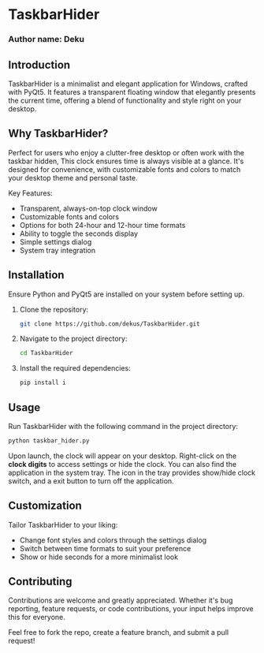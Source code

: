 # TaskbarHider
### Author name: Deku

## Introduction
TaskbarHider is a minimalist and elegant application for Windows, crafted with PyQt5. It features a transparent floating window that elegantly presents the current time, offering a blend of functionality and style right on your desktop.

## Why TaskbarHider?

Perfect for users who enjoy a clutter-free desktop or often work with the taskbar hidden, This clock ensures time is always visible at a glance. It's designed for convenience, with customizable fonts and colors to match your desktop theme and personal taste.

Key Features:

- Transparent, always-on-top clock window
- Customizable fonts and colors
- Options for both 24-hour and 12-hour time formats
- Ability to toggle the seconds display
- Simple settings dialog
- System tray integration

## Installation

Ensure Python and PyQt5 are installed on your system before setting up.

1. Clone the repository:
   ```sh
   git clone https://github.com/dekus/TaskbarHider.git
   ```
2. Navigate to the project directory:
   ```sh
   cd TaskbarHider
   ```
3. Install the required dependencies:
   ```sh
   pip install i
   ```

## Usage

Run TaskbarHider with the following command in the project directory:
   ```sh
   python taskbar_hider.py
   ```
Upon launch, the clock will appear on your desktop. Right-click on the **clock digits** to access settings or hide the clock. You can also find the application in the system tray. The icon in the tray provides show/hide clock switch, and a exit button to turn off the application.

## Customization

Tailor TaskbarHider to your liking:

- Change font styles and colors through the settings dialog
- Switch between time formats to suit your preference
- Show or hide seconds for a more minimalist look

## Contributing

Contributions are welcome and greatly appreciated. Whether it's bug reporting, feature requests, or code contributions, your input helps improve this for everyone.

Feel free to fork the repo, create a feature branch, and submit a pull request!



